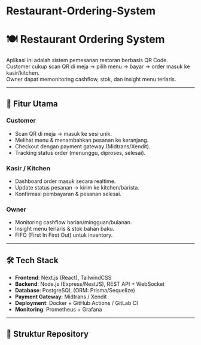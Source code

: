 # Restaurant-Ordering-System



# 🍽️ Restaurant Ordering System

Aplikasi ini adalah sistem pemesanan restoran berbasis QR Code.  
Customer cukup scan QR di meja → pilih menu → bayar → order masuk ke kasir/kitchen.  
Owner dapat memonitoring cashflow, stok, dan insight menu terlaris.

---

## 🚀 Fitur Utama

### Customer
- Scan QR di meja → masuk ke sesi unik.
- Melihat menu & menambahkan pesanan ke keranjang.
- Checkout dengan payment gateway (Midtrans/Xendit).
- Tracking status order (menunggu, diproses, selesai).

### Kasir / Kitchen
- Dashboard order masuk secara realtime.
- Update status pesanan → kirim ke kitchen/barista.
- Konfirmasi pembayaran & pesanan selesai.

### Owner
- Monitoring cashflow harian/mingguan/bulanan.
- Insight menu terlaris & stok bahan baku.
- FIFO (First In First Out) untuk inventory.

---

## 🛠️ Tech Stack

- **Frontend**: Next.js (React), TailwindCSS  
- **Backend**: Node.js (Express/NestJS), REST API + WebSocket  
- **Database**: PostgreSQL (ORM: Prisma/Sequelize)  
- **Payment Gateway**: Midtrans / Xendit  
- **Deployment**: Docker + GitHub Actions / GitLab CI  
- **Monitoring**: Prometheus + Grafana  

---

## 📂 Struktur Repository


